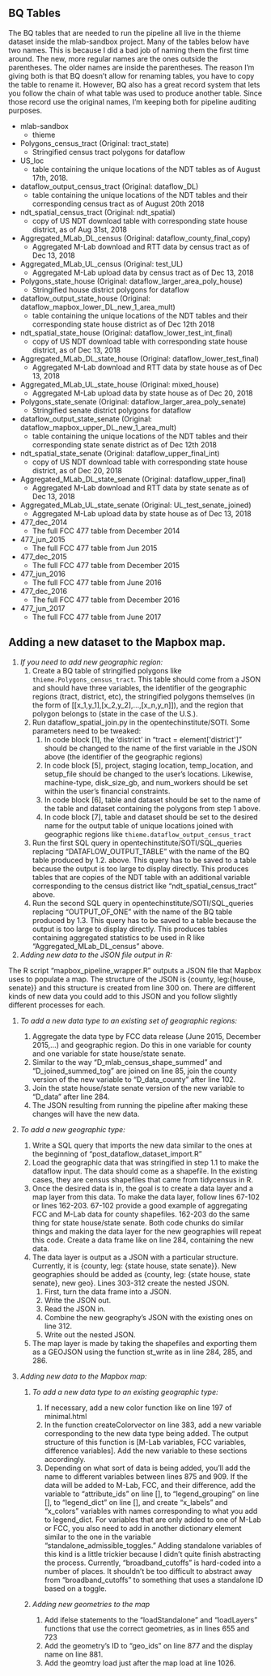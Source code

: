 ## BQ Tables
The BQ tables that are needed to run the pipeline all live in the thieme dataset inside the mlab-sandbox project. Many of the tables below have two names. This is because I did a bad job of naming them the first time around. The new, more regular names are the ones outside the parentheses. The older names are inside the parentheses. The reason I’m giving both is that BQ doesn’t allow for renaming tables, you have to copy the table to rename it. However, BQ also has a great record system that lets you follow the chain of what table was used to produce another table. Since those record use the original names, I’m keeping both for pipeline auditing purposes. 

- mlab-sandbox
  - thieme
- Polygons_census_tract (Original: tract_state)
  - Stringified census tract polygons for dataflow
- US_loc 
  - table containing the unique locations of the NDT tables as of August 17th, 2018.
- dataflow_output_census_tract (Original: dataflow_DL)
  - table containing the unique locations of the NDT tables and their corresponding census tract as of August 20th 2018
- ndt_spatial_census_tract (Original: ndt_spatial)
  - copy of US NDT download table with corresponding state house district, as of Aug 31st, 2018
- Aggregated_MLab_DL_census (Original: dataflow_county_final_copy)
  - Aggregated M-Lab download and RTT data by census tract as of Dec 13, 2018
- Aggregated_MLab_UL_census (Original: test_UL)
  - Aggregated M-Lab upload data by census tract as of Dec 13, 2018
- Polygons_state_house (Original: dataflow_larger_area_poly_house)
  - Stringified house district polygons for dataflow
- dataflow_output_state_house (Original: dataflow_mapbox_lower_DL_new_1_area_mult)
  - table containing the unique locations of the NDT tables and their corresponding state house district as of Dec 12th 2018
- ndt_spatial_state_house (Original: dataflow_lower_test_int_final)
  - copy of US NDT download table with corresponding state house district, as of Dec 13, 2018
- Aggregated_MLab_DL_state_house (Original: dataflow_lower_test_final)
  - Aggregated M-Lab download and RTT data by state house as of Dec 13, 2018
- Aggregated_MLab_UL_state_house (Original: mixed_house)
  - Aggregated M-Lab upload data by state house as of Dec 20, 2018
- Polygons_state_senate (Original: dataflow_larger_area_poly_senate)
  - Stringified senate district polygons for dataflow
- dataflow_output_state_senate (Original: dataflow_mapbox_upper_DL_new_1_area_mult)
  - table containing the unique locations of the NDT tables and their corresponding state senate district as of Dec 12th 2018
- ndt_spatial_state_senate (Original: dataflow_upper_final_int)
  - copy of US NDT download table with corresponding state house district, as of Dec 20, 2018
- Aggregated_MLab_DL_state_senate (Original: dataflow_upper_final)
  - Aggregated M-Lab download and RTT data by state senate as of Dec 13, 2018
- Aggregated_MLab_UL_state_senate (Original: UL_test_senate_joined)
  - Aggregated M-Lab upload data by state house as of Dec 13, 2018
- 477_dec_2014
  - The full FCC 477 table from December 2014
- 477_jun_2015
  - The full FCC 477 table from Jun 2015
- 477_dec_2015
  - The full FCC 477 table from December 2015
- 477_jun_2016
  - The full FCC 477 table from June 2016
- 477_dec_2016
  - The full FCC 477 table from December 2016
- 477_jun_2017
  - The full FCC 477 table from June 2017

## Adding a new dataset to the Mapbox map. 
1. _If you need to add new geographic region:_
     1. Create a BQ table of stringified polygons like `thieme.Polygons_census_tract`. This table should come from a JSON and should have three variables, the identifier of the geographic regions (tract, district, etc), the stringified polygons themselves (in the form of [[x_1,y_1],[x_2,y_2],…,[x_n,y_n]]), and the region that polygon belongs to (state in the case of the U.S.).
     2. Run dataflow_spatial_join.py in the opentechinstitute/SOTI. Some parameters need to be tweaked:
        1. In code block [1], the ‘district’ in  “tract = element['district']” should be changed to the name of the first variable in the JSON above (the identifier of the geographic regions)
        2. In code block [5], project, staging location, temp_location, and setup_file should be changed to the user’s locations. Likewise, machine-type, disk_size_gb, and num_workers should be set within the user’s financial constraints. 
        3. In code block [6], table and dataset should be set to the name of the table and dataset containing the polygons from step 1 above. 
        4. In code block [7], table and dataset should be set to the desired name for the output table of unique locations joined with geographic regions like `thieme.dataflow_output_census_tract`
     3. Run the first SQL query in opentechinstitute/SOTI/SQL_queries replacing “DATAFLOW_OUTPUT_TABLE” with the name of the BQ table produced by 1.2. above. This query has to be saved to a table because the output is too large to display directly. This produces tables that are copies of the NDT table with an additional variable corresponding to the census district like “ndt_spatial_census_tract” above. 
     4. Run the second SQL query in opentechinstitute/SOTI/SQL_queries replacing “OUTPUT_OF_ONE” with the name of the BQ table produced by 1.3. This query has to be saved to a table because the output is too large to display directly. This produces tables containing aggregated statistics to be used in R like “Aggregated_MLab_DL_census” above.
2. _Adding new data to the JSON file output in R:_

The R script “mapbox_pipeline_wrapper.R” outputs a JSON file that Mapbox uses to populate a 	map. The structure of the JSON is {county, leg:{house, senate}} and this structure is created 	from line 300 on. There are different kinds of new data you could add to this JSON and you follow slightly different processes for each. 

   1. _To add a new data type to an existing set of geographic regions:_	
       1. Aggregate the data type by FCC data release (June 2015, December 2015,…) and geographic region. Do this in one variable for county and one variable for state house/state senate. 
       2. Similar to the way “D_mlab_census_shape_summed” and “D_joined_summed_tog” are joined on line 85, join the county version of the new variable to “D_data_county” after line 102. 
       3. Join the state house/state senate version of the new variable to “D_data” after line 284.
       4. The JSON resulting from running the pipeline after making these changes will have the new data.
   2. _To add a new geographic type:_
       1. Write a SQL query that imports the new data similar to the ones at the beginning of “post_dataflow_dataset_import.R” 
       2. Load the geographic data that was stringified in step 1.1 to make the dataflow input. The data should come as a shapefile. In the existing cases, they are census shapefiles that came from tidycensus in R. 
       3. Once the desired data is in, the goal is to create a data layer and a map layer from this data. To make the data layer, follow lines 67-102 or lines 162-203. 67-102 provide a good example of aggregating FCC and M-Lab data for county shapefiles. 162-203 do the same thing for state house/state senate. Both code chunks do similar things and making the data layer for the new geographies will repeat this code. Create a data frame like on line 284, containing the new data.
       4. The data layer is output as a JSON with a particular structure. Currently, it is {county, leg: {state house, state senate}}. New geographies should be added as {county, leg: {state house, state senate}, new geo}. Lines 303-312 create the nested JSON.
          1. First, turn the data frame into a JSON.
          2. Write the JSON out.
          3. Read the JSON in.
          4. Combine the new geography’s JSON with the existing ones on line 312. 
          5. Write out the nested JSON.
       5. The map layer is made by taking the shapefiles and exporting them as a GEOJSON using the function st_write as in line 284, 285, and 286. 
       
3. _Adding new data to the Mapbox map:_
    1. _To add a new data type to an existing geographic type:_
        1. If necessary, add a new color function like on line 197 of minimal.html
        2. In the function createColorvector on line 383, add a new variable corresponding to the new data type being added. The output structure of this function is [M-Lab variables, FCC variables, difference variables]. Add the new variable to these sections accordingly.
        3. Depending on what sort of data is being added, you’ll add the name to different variables between lines 875 and 909. If the data will be added to M-Lab, FCC, and their difference, add the variable to “attribute_ids” on line [], to “legend_grouping” on line [], to “legend_dict” on line [], and create “x_labels” and “x_colors” variables with names corresponding to what you add to legend_dict. For variables that are only added to one of M-Lab or FCC, you also need to add in another dictionary element similar to the one in the variable “standalone_admissible_toggles.” Adding standalone variables of this kind is a little trickier because I didn’t quite finish abstracting the process. Currently, “broadband_cutoffs” is hard-coded into a number of places. It shouldn’t be too difficult to abstract away from “broadband_cutoffs” to something that uses a standalone ID based on a toggle. 

    2. _Adding new geometries to the map_
        1. Add ifelse statements to the “loadStandalone” and “loadLayers” functions that use the correct geometries, as in lines 655 and 723
        2. Add the geometry’s ID to “geo_ids” on line 877 and the display name on line 881.
        3. Add the geomtry load just after the map load at line 1026.

		
